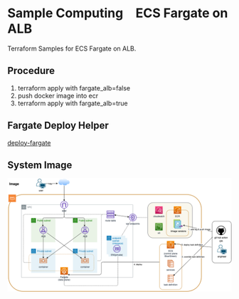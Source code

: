 # Sample Computing　ECS Fargate on ALB

Terraform Samples for ECS Fargate on ALB.

## Procedure

1. terraform apply with fargate_alb=false
1. push docker image into ecr
1. terraform apply with fargate_alb=true

## Fargate Deploy Helper

[deploy-fargate](https://github.com/tomoki171923/deploy-fargate)

## System Image

![System Image](./image.drawio.png)
